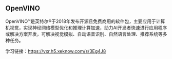## OpenVINO

OpenVINO™是英特尔®于2018年发布开源且免费商用的软件包，主要应用于计算机视觉，实现神经网络模型优化和推理计算加速，助力AI开发者快速进行应用程序或解决方案开发，可解决视觉模拟、自动语音识别、自然语言处理、推荐系统等多种任务。

学习链接：https://vxr.h5.xeknow.com/s/3Eg4J8